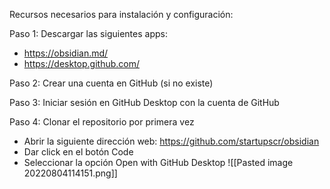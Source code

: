 Recursos necesarios para instalación y configuración:

Paso 1: Descargar las siguientes apps:
* https://obsidian.md/
* https://desktop.github.com/

Paso 2: Crear una cuenta en GitHub (si no existe)

Paso 3: Iniciar sesión en GitHub Desktop con la cuenta de GitHub

Paso 4: Clonar el repositorio por primera vez

* Abrir la siguiente dirección web: https://github.com/startupscr/obsidian
* Dar click en el botón Code
* Seleccionar la opción Open with GitHub Desktop
![[Pasted image 20220804114151.png]]
